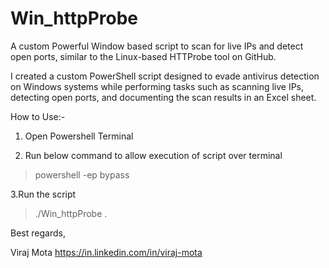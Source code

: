 # Win_httpProbe
A custom Powerful Window based script to scan for live IPs and detect open ports, similar to the Linux-based HTTProbe tool on GitHub.

I created a custom PowerShell script designed to evade antivirus detection on Windows systems while performing tasks such as scanning live IPs, detecting open ports, and documenting the scan results in an Excel sheet.


How to Use:-
1. Open Powershell Terminal

2. Run below command to allow execution of script over terminal
>powershell -ep bypass

3.Run the script
 >./Win_httpProbe
.



Best regards,


Viraj Mota
https://in.linkedin.com/in/viraj-mota
